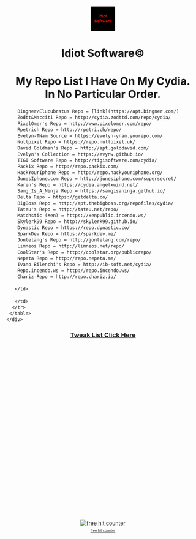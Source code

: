 <!DOCTYPE html>
<html lang="en">
<head>

<h1><center><img src="CydiaIcon.png"></center><br><center><b> Idiot Software©</b></center><h1>

<h1><b><center>My Repo List I Have On My Cydia.</br>In No Particular Order.</center></b></h1>
        
		Bingner/Elucubratus Repo = [link](https://apt.bingner.com/)
		Zodtt&Macciti Repo = http://cydia.zodttd.com/repo/cydia/
		PixelOmer's Repo = http://www.pixelomer.com/repo/
		Rpetrich Repo = http://rpetri.ch/repo/
		Evelyn-TNam Source = https://evelyn-ynam.yourepo.com/
		Nullpixel Repo = https://repo.nullpixel.uk/
		David Goldman's Repo = http://apt.golddavid.com/
		Evelyn's Collection = https://evynw.github.io/
		TIGI Software Repo = http://tigisoftware.com/cydia/
		Packix Repo = http://repo.packix.com/
		HackYourIphone Repo = http://repo.hackyouriphone.org/
		JunesIphone.com Repo = http://junesiphone.com/supersecret/
		Karen's Repo = https://cydia.angelxwind.net/
		Samg_Is_A_Ninja Repo = https://samgisaninja.github.io/
		Delta Repo = https://getdelta.co/
		BigBoss Repo = http://apt.thebigboss.org/repofiles/cydia/
		Tateu's Repo = http://tateu.net/repo/
		Matchstic (Xen) = https://xenpublic.incendo.ws/
		Skylerk99 Repo = http://skylerk99.github.io/
		Dynastic Repo = https://repo.dynastic.co/
		SparkDev Repo = https://sparkdev.me/
		Jontelang's Repo = http://jontelang.com/repo/
		Limneos Repo = http://limneos.net/repo/
		CoolStar's Repo = http://coolstar.org/publicrepo/
		Nepeta Repo = http://repo.nepeta.me/
		Ivano Bilenchi's Repo = http://ib-soft.net/cydia/
		Repo.incendo.ws = http://repo.incendo.ws/
		Chariz Repo = http://repo.chariz.io/
		
	   </td>
         
       </td>
	  </tr>
     </table>
    </div>
   </div>
  </div>

<p><center><h3><a href="javascript://" onclick="showhide('agent89');">Tweak List Click Here</a></h3></center></p>

<div id="agent89" style="text; visibility:hidden;">

<div class="container">
	<b><center>My Tweak List I Have Installed.</br>In Alphabetical Order.</center></b>
</div>


<div class="container">
  <div class="well">
   <table width="100%">
    <tr>
      <td colspan="2" style="background-color:#EEEEEE;">
	   	69 Animated Clock: 1.0.1
		AppList: 1.5.14
		CCSupport: 1.2-2
		DebKeeper: 1.0.3
		DetailedBatteryUsage: 1.1.1
		DoubleCut: 0.4.1-1
		Eclipse 12 (iOS 12): 6.0.3-1
		Filza File Manager 64-bit: 3.5.2-4k
		Flame: 1.3
		Forecast pack 1: 1.0
		Free iWidgets app: 1.4
		Galaxy Weather Widget: 1.0
		GT Center Time/Date iWidget: 1.0
		Hide Dots: 1.1.2
		Hide Statusbars: 0.2
		iCleaner Pro: 7.7.1
		KarenLocalizer: 1.0.4
		KarenPrefs: 1.4
	   </td>   
	   <td style="background-color:#EEEEEE;height:200px;width:500px;text-align:top;">
	   <td>
	    LG Weather Widget: 1.0
		libcolorpicker: 1.6-1
		libCSColorPicker: 0.7.9
		LockBuilder Evo iOS8 Cydget: 1.7
		LockPlus Pro: 1.5.9
		MTerminal: 1.4-6
		NoBetaAlert: 1.3.1
		OpenSSH: 7.9p1-3
		PencilChargingIndicator: 1.2~b3
		PowerSelector (iOS 11 & 12): 1.1-7
		PreferenceOrganizer 2: 4.0.5
		ReProvision: 0.4.1
		SnowBoard: 1.0.4-1
		SpringPlus11: 1.2
		Tweak Count 2: 1.0.1
		ZenBlue: 1.0
		</td>         
  </div>
</div>
	 
	</tr>
   </table>
  </div>
 </div> 
</div>  
<!-- Start of SimpleHitCounter Code -->
  <div align="center"><a href="http://guestscounter.com"><img src="http://guestscounter.com/count.php?c_style=15&id=1551566958" border=0 alt="free hit counter"></a><br><a href="http://guestscounter.com" style="font-size:9px;">free hit counter</a><br>
</div>
  <!-- End of SimpleHitCounter Code -->

</body>
</html>
